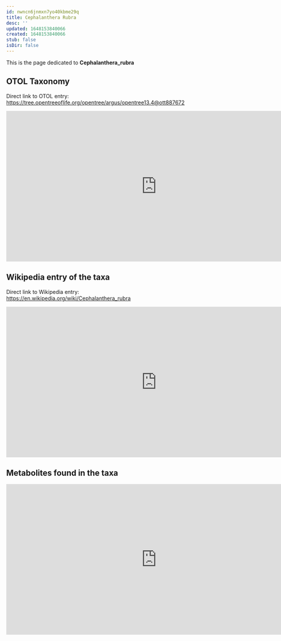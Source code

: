 ```yaml
---
id: nwncn6jnmxn7yo40kbme29q
title: Cephalanthera Rubra
desc: ''
updated: 1648153840066
created: 1648153840066
stub: false
isDir: false
---
```

This is the page dedicated to **Cephalanthera_rubra**


## OTOL Taxonomy


Direct link to OTOL entry: https://tree.opentreeoflife.org/opentree/argus/opentree13.4@ott887672



<html>
    <body>
    <iframe src="https://tree.opentreeoflife.org/opentree/argus/opentree13.4@ott887672"
    width="800" height="400" frameborder="0" allowfullscreen> </iframe>
    </body>
</html>
    


## Wikipedia entry of the taxa


Direct link to Wikipedia entry: https://en.wikipedia.org/wiki/Cephalanthera_rubra



<html>
    <body>
    <iframe src="https://en.wikipedia.org/wiki/Cephalanthera_rubra"
    width="800" height="400" frameborder="0" allowfullscreen> </iframe>
    </body>
</html>
    


## Metabolites found in the taxa



<html>
 <body>
  <iframe src="https://query.wikidata.org/embed.html#SELECT%20%3Fmesh_id%20%3Fmesh_idLabel%20%3Fchemical_compound%20%3Fchemical_compoundLabel%20%3Fqueried_taxa%20%20%3Fqueried_taxaLabel%20%3Fqueried_taxall%20%3Fqueried_taxallLabel%20%3Freference%20%3FreferenceLabel%20WHERE%20%7B%0A%20%20VALUES%20%3Fchemical_classes%20%7B%0A%20%20%20%20wd%3AQ11173%20%23%20chemical%20compound%0A%20%20%20%20wd%3AQ59199015%20%23%20group%20of%20stereoisomers%0A%20%20%7D%0A%20%20%3Fchemical_compound%20wdt%3AP31%20%3Fchemical_classes.%20%23%20We%20select%20instance%20of%20the%20chemical%20classes%20%28chemical%20compound%20or%20group%20of%20stereoisomers%29%0A%20%20VALUES%20%3Fqueried_taxa%20%7B%0A%20%20%20%20wd%3Anan%0A%20%20%20%20%23Enter%20the%20Wikidata%20identifier%20of%20your%20taxa%20of%20interest%20%28here%20Streptomyces%20coelicolor%29.%0A%20%20%20%20%23%20You%20can%20remove%20the%20Qxxxxxxx%20id%20and%20hit%20Ctrl%2Bspace%2C%20thype%20in%20the%20first%20letters%20and%20it%20should%20autocomplete%0A%20%20%7D%0A%20%20%7B%0A%20%20%20%20%3Fchemical_compound%20p%3AP703%20%3Fstmt.%23%20We%20selecte%20chemical%20classes%20having%20the%20found%20in%20taxon%20statement%0A%20%20%20%20%3Fqueried_taxall%20wdt%3AP171%2a%20%3Fqueried_taxa.%0A%20%20%20%20%3Fstmt%20ps%3AP703%20%3Fqueried_taxall.%20%23%20and%20the%20restrict%20the%20found%20in%20taxon%20statement%20to%20match%20our%20queried%20taxa%0A%20%20%20%20%23%3Fchemical_compound%20p%3AP2868%20%3Fmesh.%0A%20%20%20%20%23%3Fmesh%20ps%3AP2868%20%3Fmesh_id.%0A%20%20%7D%0A%20%20%20%20%20%20OPTIONAL%20%7B%0A%20%20%20%20%20%20%3Fstmt%20prov%3AwasDerivedFrom%20%3Fref.%0A%20%20%20%20%20%20%3Fref%20pr%3AP248%20%3Freference.%20%23%20We%20optionally%20return%20the%20reference%20if%20present%20stated%20in%0A%20%20%20%20%7D%0A%20%20%0A%20%0A%20%20SERVICE%20wikibase%3Alabel%20%7B%20bd%3AserviceParam%20wikibase%3Alanguage%20%22%5BAUTO_LANGUAGE%5D%2Cen%22.%20%7D%0A%7D" 
   width="800" height="400" frameborder="0" allowfullscreen></iframe>
 </body>
</html>
    
